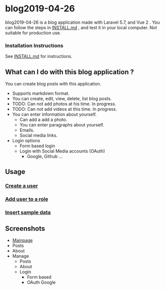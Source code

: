 # blog2019-04-26
blog2019-04-26 is a blog application made with Laravel 5.7, and Vue 2 . You can follow the steps in [INSTALL.md](INSTALL.md) , and test it in your local computer. Not suitable for production use.


### Installation Instructions

See [INSTALL.md](INSTALL.md) for instructions.


## What can I do with this blog application ?
You can create blog posts with this application. 
  - Supports markdown format.
  - You can create, edit, view, delete, list blog posts.
  - TODO: Can not add photos at his time. In progress.
  - TODO: Can not add videos at this time. In progress.
  - You can enter information about yourself.
    - Can add a add a photo.
    - You can enter paragraphs about yourself.
    - Emails.
    - Social media links.
  - Login options
    - Form based login
    - Login with Social Media accounts (OAuth)
      - Google, Github ...

## Usage

### [Create a user](docs/create_user.md)

### [Add user to a role](docs/add_role.md)

### [Insert sample data](docs/insert_sample.md)

## Screenshots

- [Mainpage](docs/images/mainpage.jpg)
- Posts
- About
- Manage
  - Posts
  - About
  - Login
    - Form based
    - OAuth Google
    

